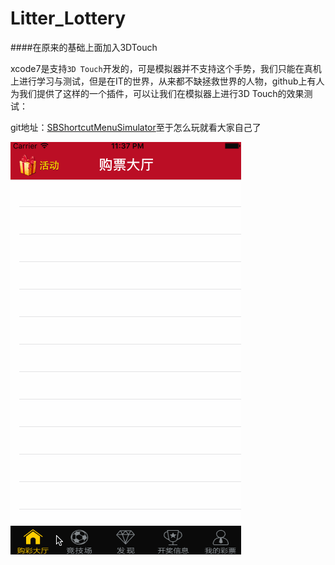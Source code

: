 # Litter_Lottery

####在原来的基础上面加入3DTouch


xcode7是支持`3D Touch`开发的，可是模拟器并不支持这个手势，我们只能在真机上进行学习与测试，但是在IT的世界，从来都不缺拯救世界的人物，github上有人为我们提供了这样的一个插件，可以让我们在模拟器上进行3D Touch的效果测试：

git地址：[SBShortcutMenuSimulator](https://github.com/DeskConnect/SBShortcutMenuSimulator)至于怎么玩就看大家自己了

![](Lottery.gif)

